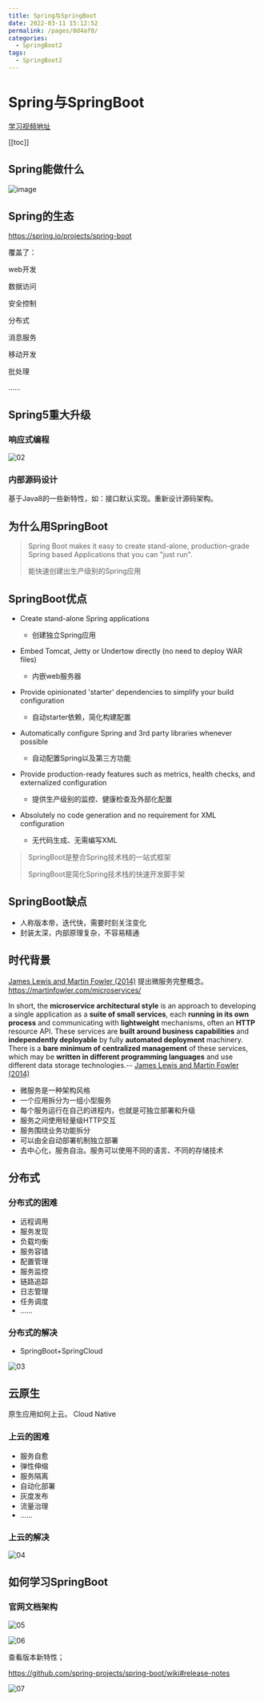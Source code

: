 ```yaml
---
title: Spring与SpringBoot
date: 2022-03-11 15:12:52
permalink: /pages/0d4af0/
categories:
  - SpringBoot2
tags:
  - SpringBoot2
---
```

# **Spring与SpringBoot**

[学习视频地址](https://www.bilibili.com/video/BV19K4y1L7MT?from=search&seid=10378994471653424568&spm_id_from=333.337.0.0)

[[toc]]

## Spring能做什么

![image](https://cdn.jsdelivr.net/gh/xustudyxu/image-hosting@master/studynotes/SpringBoot2/images/06/image.25x5nu44ym68.webp)

## Spring的生态

https://spring.io/projects/spring-boot

覆盖了：

web开发

数据访问

安全控制

分布式

消息服务

移动开发

批处理

......

## Spring5重大升级

### 响应式编程

![02](https://cdn.jsdelivr.net/gh/xustudyxu/image-hosting@master/studynotes/SpringBoot2/images/Spring_SpringBoot2/02.png)

### 内部源码设计

基于Java8的一些新特性，如：接口默认实现。重新设计源码架构。

## 为什么用SpringBoot

> Spring Boot makes it easy to create stand-alone, production-grade Spring based Applications that you can "just run".
>
> 能快速创建出生产级别的Spring应用

## SpringBoot优点

- Create stand-alone Spring applications
  - 创建独立Spring应用

- Embed Tomcat, Jetty or Undertow directly (no need to deploy WAR files)
  - 内嵌web服务器

- Provide opinionated 'starter' dependencies to simplify your build configuration

  - 自动starter依赖，简化构建配置

- Automatically configure Spring and 3rd party libraries whenever possible

  - 自动配置Spring以及第三方功能

- Provide production-ready features such as metrics, health checks, and externalized configuration

  - 提供生产级别的监控、健康检查及外部化配置

- Absolutely no code generation and no requirement for XML configuration

  - 无代码生成、无需编写XML

> SpringBoot是整合Spring技术栈的一站式框架
>
> SpringBoot是简化Spring技术栈的快速开发脚手架

## SpringBoot缺点

- 人称版本帝，迭代快，需要时刻关注变化
- 封装太深，内部原理复杂，不容易精通

## 时代背景

[James Lewis and Martin Fowler (2014)](https://martinfowler.com/articles/microservices.html)  提出微服务完整概念。https://martinfowler.com/microservices/

In short, the **microservice architectural style** is an approach to developing a single application as a **suite of small services**, each **running in its own process** and communicating with **lightweight** mechanisms, often an **HTTP** resource API. These services are **built around business capabilities** and **independently deployable** by fully **automated deployment** machinery. There is a **bare minimum of centralized management** of these services, which may be **written in different programming languages** and use different data storage technologies.-- [James Lewis and Martin Fowler (2014)](https://martinfowler.com/articles/microservices.html)

- 微服务是一种架构风格
- 一个应用拆分为一组小型服务
- 每个服务运行在自己的进程内，也就是可独立部署和升级
- 服务之间使用轻量级HTTP交互
- 服务围绕业务功能拆分
- 可以由全自动部署机制独立部署
- 去中心化，服务自治。服务可以使用不同的语言、不同的存储技术

## 分布式

### 分布式的困难

- 远程调用
- 服务发现
- 负载均衡
- 服务容错
- 配置管理
- 服务监控
- 链路追踪
- 日志管理
- 任务调度
- ......

### 分布式的解决

+ SpringBoot+SpringCloud

![03](https://cdn.jsdelivr.net/gh/xustudyxu/image-hosting@master/studynotes/SpringBoot2/images/Spring_SpringBoot2/03.png)

## 云原生

原生应用如何上云。 Cloud Native

### 上云的困难

- 服务自愈
- 弹性伸缩
- 服务隔离
- 自动化部署
- 灰度发布
- 流量治理
- ......

### 上云的解决

![04](https://cdn.jsdelivr.net/gh/xustudyxu/image-hosting@master/studynotes/SpringBoot2/images/Spring_SpringBoot2/04.png)

## 如何学习SpringBoot

### 官网文档架构

![05](https://cdn.jsdelivr.net/gh/xustudyxu/image-hosting@master/studynotes/SpringBoot2/images/Spring_SpringBoot2/05.png)

![06](https://cdn.jsdelivr.net/gh/xustudyxu/image-hosting@master/studynotes/SpringBoot2/images/Spring_SpringBoot2/06.png)

查看版本新特性；

https://github.com/spring-projects/spring-boot/wiki#release-notes

![07](https://cdn.jsdelivr.net/gh/xustudyxu/image-hosting@master/studynotes/SpringBoot2/images/Spring_SpringBoot2/07.png)

